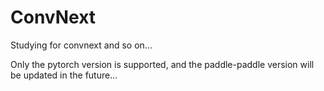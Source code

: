 # ConvNext
Studying for convnext and so on...

Only the pytorch version is supported, and the paddle-paddle version will be updated in the future...